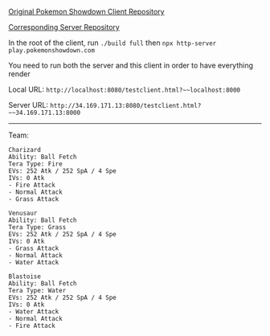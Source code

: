 [Original Pokemon Showdown Client Repository](https://github.com/smogon/pokemon-showdown-client)

[Corresponding Server Repository](https://github.com/hellohellobigboy/tomserver)

In the root of the client, run `./build full` then `npx http-server play.pokemonshowdown.com`

You need to run both the server and this client in order to have everything render

Local URL: `http://localhost:8080/testclient.html?~~localhost:8000`

Server URL: `http://34.169.171.13:8080/testclient.html?~~34.169.171.13:8000`

-----------------------------------------------------

Team:

```text
Charizard  
Ability: Ball Fetch  
Tera Type: Fire  
EVs: 252 Atk / 252 SpA / 4 Spe  
IVs: 0 Atk  
- Fire Attack  
- Normal Attack  
- Grass Attack  

Venusaur  
Ability: Ball Fetch  
Tera Type: Grass  
EVs: 252 Atk / 252 SpA / 4 Spe  
IVs: 0 Atk  
- Grass Attack  
- Normal Attack  
- Water Attack  

Blastoise  
Ability: Ball Fetch  
Tera Type: Water  
EVs: 252 Atk / 252 SpA / 4 Spe  
IVs: 0 Atk  
- Water Attack  
- Normal Attack  
- Fire Attack  

